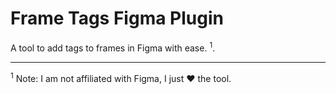 # Frame Tags Figma Plugin

A tool to add tags to frames in Figma with ease. <sup>1</sup>.

---

<sup>1</sup> Note: I am not affiliated with Figma, I just ❤️ the tool.
